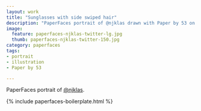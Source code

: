 ```yaml
---
layout: work
title: "Sunglasses with side swiped hair"
description: "PaperFaces portrait of @njklas drawn with Paper by 53 on an iPad."
image: 
  feature: paperfaces-njklas-twitter-lg.jpg
  thumb: paperfaces-njklas-twitter-150.jpg
category: paperfaces
tags: 
- portrait
- illustration
- Paper by 53

---
```


PaperFaces portrait of [@njklas](http://twitter.com/njklas).

{% include paperfaces-boilerplate.html %}